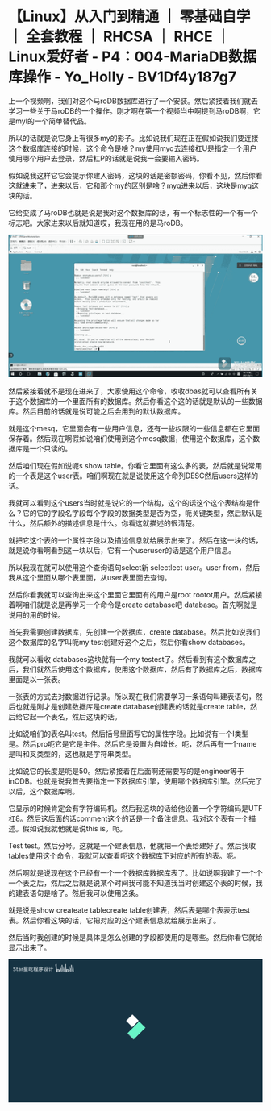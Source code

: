 # 【Linux】从入门到精通 ｜ 零基础自学 ｜ 全套教程 ｜ RHCSA ｜ RHCE ｜ Linux爱好者 - P4：004-MariaDB数据库操作 - Yo_Holly - BV1Df4y187g7

上一个视频啊，我们对这个马roDB数据库进行了一个安装。然后紧接着我们就去学习一些关于马roDB的一个操作。刚才啊在第一个视频当中啊提到马roDB啊，它是myl的一个简单替代品。

所以的话就是说它身上有很多my的影子。比如说我们现在正在假如说我们要连接这个数据库连接的时候，这个命令是啥？my使用myq去连接杠U是指定一个用户使用哪个用户去登录，然后杠P的话就是说我一会要输入密码。

假如说我这样它它会提示你建入密码，这块的话是密额密码，你看不见，然后你看这就进来了，进来以后，它和那个my的区别是啥？myq进来以后，这块是myq这块的话。

它给变成了马roDB也就是说是我对这个数据库的话，有一个标志性的一个有一个标志吧。大家进来以后就知道哎，我现在用的是马roDB。



![](img/50f3b1c69230f81bc625c22c2f8c3976_1.png)

然后紧接着就不是现在进来了，大家使用这个命令，收收dbas就可以查看所有关于这个数据库的一个里面所有的数据库。然后你看这个这的话就是默认的一些数据库。然后目前的话就是说可能之后会用到的默认数据库。

就是这个mesq，它里面会有一些用户信息，还有一些权限的一些信息都在它里面保存着。然后现在啊假如说咱们使用到这个mesq数据，使用这个数据库，这个数据库是一个只读的。

然后咱们现在假如说呃s show table。你看它里面有这么多的表，然后就是说常用的一个表是这个user表。咱们啊现在就是说使用这个命列DESC然后users这样的话。

我就可以看到这个users当时就是说它的一个结构，这个的话这个这个表结构是什么？它的它的字段名字段每个字段的数据类型是否为空，呃关键类型，然后默认是什么，然后额外的描述信息是什么。你看这就描述的很清楚。

就把它这个表的一个属性字段以及描述信息就给展示出来了。然后在这一块的话，就是说你看啊看到这一块以后，它有一个useruser的话是这个用户信息。

所以我现在就可以使用这个查询语句select新 selectlect user。user from，然后我从这个里面从哪个表里面，从user表里面去查询。

然后你看我就可以查询出来这个里面它里面有的用户是root rootot用户。然后紧接着啊咱们就是说是再学习一个命令是create database吧 database。首先啊就是说用的用的时候。

首先我需要创建数据库，先创建一个数据库，create database。然后比如说我们这个数据库的名字叫呃my test创建好这个之后，然后你看show databases。

我就可以看收 databases这块就有一个my testest了。然后看到有这个数据库之后，我们就然后使用这个数据库，使用这个数据库，然后有了数据库之后，数据库里面是以一张表。

一张表的方式去对数据进行记录。所以现在我们需要学习一条语句叫建表语句，然后也就是刚才是创建数据库是create database创建表的话就是create table，然后给它起一个表名，然后这块的话。

比如说咱们的表名叫test。然后括号里面写它的属性字段。比如说有一个I类型是。然后pro呃它是它是主件。然后它是设置为自增长。呃，然后再有一个name是叫和叉类型的，这也就是字符串类型。

比如说它的长度是呃是50。然后紧接着在后面啊还需要写的是engineer等于inODB。也就是说我首先要指定一下数据库引擎，使用哪个数据库引擎。然后完了以后，这个数据库啊。

它显示的时候肯定会有字符编码机。然后我这块的话给他设置一个字符编码是UTF杠8。然后这后面的话comment这个的话是一个备注信息。我对这个表有一个描述。假如说我就他就是说this is。呃。

Test test。然后分号。这就是一个建表信息，他就把一个表给建好了。然后我收tables使用这个命令，我就可以查看呃这个数据库下对应的所有的表。呃。

然后啊就是说现在这个已经有一个一个数据库数据库表了。比如说啊我建了一个个一个表之后，然后之后就是说某个时间我可能不知道我当时创建这个表的时候，我的建表语句是啥了。然后我可以使用这条。

就是说是show createate tablecreate table创建表，然后表是哪个表表示test表。然后你看这块的话，它把对应的这个建表信息就给展示出来了。

然后当时我创建的时候是具体是怎么创建的字段都使用的是哪些。然后你看它就给显示出来了。

![](img/50f3b1c69230f81bc625c22c2f8c3976_3.png)